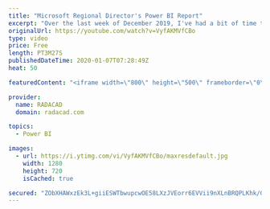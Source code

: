 ```yaml
---
title: "Microsoft Regional Director's Power BI Report"
excerpt: "Over the last week of December 2019, I've had a bit of time to play with some free available datasets over the internet. One of them was the SQL Saturday data which I built a Power BI report for it, and another one is the Microsoft Regional Director's data. Let's see what I built for that. here is the"
originalUrl: https://youtube.com/watch?v=VyfAKMVfCBo
type: video
price: Free
length: PT3M27S
publishedDateTime: 2020-01-07T07:28:49Z
heat: 50

featuredContent: "<iframe width=\"800\" height=\"500\" frameborder=\"0\" src=\"https://www.youtube.com/embed/VyfAKMVfCBo\" allow=\"accelerometer; autoplay; encrypted-media; gyroscope; picture-in-picture\" allowfullscreen></iframe>"

provider:
  name: RADACAD
  domain: radacad.com

topics:
  - Power BI

images:
  - url: https://i.ytimg.com/vi/VyfAKMVfCBo/maxresdefault.jpg
    width: 1280
    height: 720
    isCached: true

secured: "ZObXHAWxzEk3L+giiESWTbwupcwOE58LXzJVEorr6EVVii9nXLnBRQPLKhk/GC8k0uAet2dkEOlOD0gxfKYOKDv7iEfR9Xng0YuHclDTW+erfRE71d7bbtEVE+oePQzrI64NK5qmvpxYDvMfiwqkIlFsMQKbWryIa1dcO0YfafS13uXpF1CCynQMhF7aA4KcKc5JVZGNWUpFNkV7V0B6/Y6ZZNF9GRLzSVBDfpNzMatX1Bzb9LIVq8FILjL1AQ2I9jZhTBBfzioTGA9bpHJFjqjloA1RQM45ILCMzqOLpIWprvhEUGW1hmM//KS2PxGtBY4u0hPnzQ5AI0lU2qrtWbHEI8qw4oCtXHtiYTijeuwl3alc0ov2LM8FWl4G7ygdvDOxrJ243sLsCT9dZemEJbIiPI24Rn7R0cxSzNZRmZA=;e4JAQQ4r06Wdm7PrQdmd/g=="
---
```


